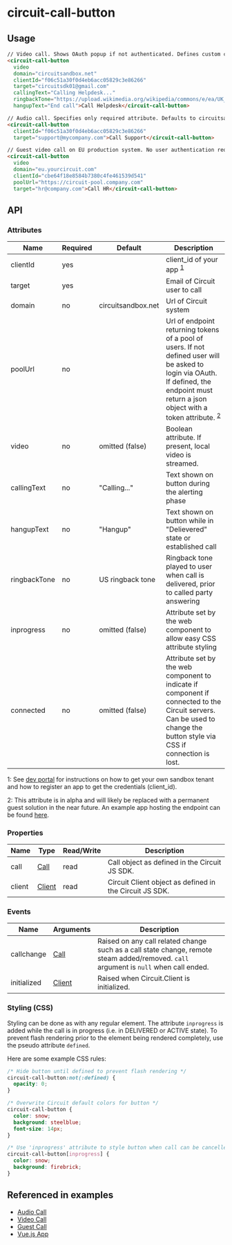 # circuit-call-button

## Usage

```html
// Video call. Shows OAuth popup if not authenticated. Defines custom calling & hangup texts, and ringback sound.
<circuit-call-button
  video
  domain="circuitsandbox.net"
  clientId="f06c51a30f0d4eb6acc05829c3e86266"
  target="circuitsdk01@gmail.com"
  callingText="Calling Helpdesk..."
  ringbackTone="https://upload.wikimedia.org/wikipedia/commons/e/ea/UK_ringback_tone.ogg"
  hangupText="End call">Call Helpdesk</circuit-call-button>
```

```html
// Audio call. Specifies only required attribute. Defaults to circuitsandbox.net system.
<circuit-call-button
  clientId="f06c51a30f0d4eb6acc05829c3e86266"
  target="support@mycompany.com">Call Support</circuit-call-button>
```

```html
// Guest video call on EU production system. No user authentication required. Authentication done via requesting a token from REST endpoint defined by poolUrl attribute.
<circuit-call-button
  video
  domain="eu.yourcircuit.com"
  clientId="cbe64f18e8584b7380c4fe461539d541"
  poolUrl="https://circuit-pool.company.com"
  target="hr@company.com">Call HR</circuit-call-button>
```

## API

### Attributes

| Name        | Required | Default            | Description
| ---         | ---      | ---                | ---
| clientId    | yes      |                    | client_id of your app <sup>[1](#myfootnote1)</sup>
| target      | yes      |                    | Email of Circuit user to call
| domain      | no       | circuitsandbox.<span></span>net | Url of Circuit system
| poolUrl     | no       |                    | Url of endpoint returning tokens of a pool of users. If not defined user will be asked to login via OAuth. If defined, the endpoint must return a json object with a token attribute. <sup>[2](#myfootnote2)</sup>
| video       | no       | omitted (false)    | Boolean attribute. If present, local video is streamed.
| callingText | no       | "Calling..."       | Text shown on button during the alerting phase
| hangupText  | no       | "Hangup"           | Text shown on button while in "Delievered" state or established call
| ringbackTone| no       | US ringback tone   | Ringback tone played to user when call is delivered, prior to called party answering
| inprogress  | no       | omitted (false)    | Attribute set by the web component to allow easy CSS attribute styling
| connected   | no       | omitted (false)    | Attribute set by the web component to indicate if component if connected to the Circuit servers. Can be used to change the button style via CSS if connection is lost.


<a name="myfootnote1">1</a>: See [dev portal](https://circuit.github.io) for instructions on how to get your own sandbox tenant and how to register an app to get the credentials (client_id).

<a name="myfootnote2">2</a>: This attribute is in alpha and will likely be replaced with a permanent guest solution in the near future. An example app hosting the endpoint can be found [here](https://github.com/circuit/guest-pool).


### Properties

| Name        |  Type            |  Read/Write      | Description
| ---         |  ---             |  ---             | ---
| call        | [Call](https://circuitsandbox.net/sdk/classes/Call.html) | read | Call object as defined in the Circuit JS SDK.
| client        | [Client](https://circuitsandbox.net/sdk/classes/Client.html) | read | Circuit Client object as defined in the Circuit JS SDK.


### Events

| Name        |  Arguments          | Description
| ---         |  ---                | ---
| callchange  |  [Call](https://circuitsandbox.net/sdk/classes/Call.html)                   | Raised on any call related change such as a call state change, remote steam added/removed. `call` argument is `null` when call ended.
| initialized  |  [Client](https://circuitsandbox.net/sdk/classes/Client.html)                   | Raised when Circuit.Client is initialized.

### Styling (CSS)

Styling can be done as with any regular element. The attribute `inprogress` is added while the call is in progress (i.e. in DELIVERED or ACTIVE state). To prevent flash rendering prior to the element being rendered completely, use the pseudo attribute `defined`.

Here are some example CSS rules:
```css
/* Hide button until defined to prevent flash rendering */
circuit-call-button:not(:defined) {
  opacity: 0;
}

/* Overwrite Circuit default colors for button */
circuit-call-button {
  color: snow;
  background: steelblue;
  font-size: 14px;
}

/* Use 'inprogress' attribute to style button when call can be cancelled. This is in delieverd and active states */
circuit-call-button[inprogress] {
  color: snow;
  background: firebrick;
}
```


## Referenced in examples

* [Audio Call](../examples/audioCall.html)
* [Video Call](../examples/videoCall.html)
* [Guest Call](../examples/guestCall.html)
* [Vue.js App](../examples/vue.html)